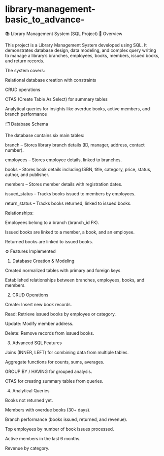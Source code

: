 # library-management-basic_to_advance-
📚 Library Management System (SQL Project)
📌 Overview

This project is a Library Management System developed using SQL.
It demonstrates database design, data modeling, and complex query writing to manage a library’s branches, employees, books, members, issued books, and return records.

The system covers:

Relational database creation with constraints

CRUD operations

CTAS (Create Table As Select) for summary tables

Analytical queries for insights like overdue books, active members, and branch performance

🗂 Database Schema

The database contains six main tables:

branch – Stores library branch details (ID, manager, address, contact number).

employees – Stores employee details, linked to branches.

books – Stores book details including ISBN, title, category, price, status, author, and publisher.

members – Stores member details with registration dates.

issued_status – Tracks books issued to members by employees.

return_status – Tracks books returned, linked to issued books.

Relationships:

Employees belong to a branch (branch_id FK).

Issued books are linked to a member, a book, and an employee.

Returned books are linked to issued books.

⚙ Features Implemented
1. Database Creation & Modeling

Created normalized tables with primary and foreign keys.

Established relationships between branches, employees, books, and members.

2. CRUD Operations

Create: Insert new book records.

Read: Retrieve issued books by employee or category.

Update: Modify member address.

Delete: Remove records from issued books.

3. Advanced SQL Features

Joins (INNER, LEFT) for combining data from multiple tables.

Aggregate functions for counts, sums, averages.

GROUP BY / HAVING for grouped analysis.

CTAS for creating summary tables from queries.

4. Analytical Queries

Books not returned yet.

Members with overdue books (30+ days).

Branch performance (books issued, returned, and revenue).

Top employees by number of book issues processed.

Active members in the last 6 months.

Revenue by category.
